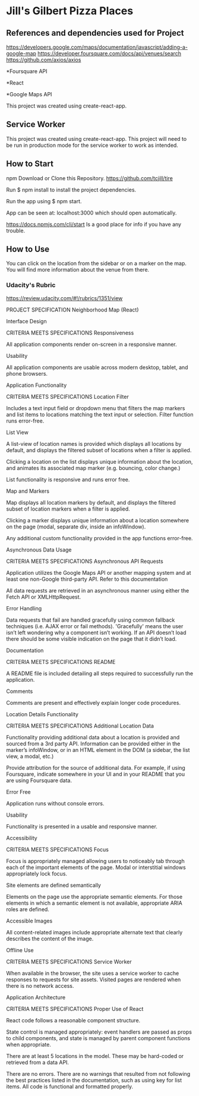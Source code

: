 # Jill's Gilbert Pizza Places

## References and dependencies used for Project
https://developers.google.com/maps/documentation/javascript/adding-a-google-map
https://developer.foursquare.com/docs/api/venues/search
https://github.com/axios/axios

*Foursquare API

*React

*Google Maps API

This project was created using create-react-app.

## Service Worker

This project was created using create-react-app. This project will need to be run in production mode for the service worker to work as intended.

## How to Start

npm
Download or Clone this Repository. https://github.com/tcjill/tire

Run $ npm install to install the project dependencies.

Run the app using $ npm start.

App can be seen at: localhost:3000 which should open automatically.

https://docs.npmjs.com/cli/start Is a good place for info if you have any trouble.

## How to Use

You can click on the location from the sidebar or on a marker on the map.  You will find more information about the venue from there.


### Udacity's Rubric

https://review.udacity.com/#!/rubrics/1351/view

PROJECT SPECIFICATION
Neighborhood Map (React)

Interface Design

CRITERIA
MEETS SPECIFICATIONS
Responsiveness

All application components render on-screen in a responsive manner.

Usability

All application components are usable across modern desktop, tablet, and phone browsers.

Application Functionality

CRITERIA
MEETS SPECIFICATIONS
Location Filter

Includes a text input field or dropdown menu that filters the map markers and list items to locations matching the text input or selection. Filter function runs error-free.

List View

A list-view of location names is provided which displays all locations by default, and displays the filtered subset of locations when a filter is applied.

Clicking a location on the list displays unique information about the location, and animates its associated map marker (e.g. bouncing, color change.)

List functionality is responsive and runs error free.

Map and Markers

Map displays all location markers by default, and displays the filtered subset of location markers when a filter is applied.

Clicking a marker displays unique information about a location somewhere on the page (modal, separate div, inside an infoWindow).

Any additional custom functionality provided in the app functions error-free.

Asynchronous Data Usage

CRITERIA
MEETS SPECIFICATIONS
Asynchronous API Requests

Application utilizes the Google Maps API or another mapping system and at least one non-Google third-party API. Refer to this documentation

All data requests are retrieved in an asynchronous manner using either the Fetch API or XMLHttpRequest.

Error Handling

Data requests that fail are handled gracefully using common fallback techniques (i.e. AJAX error or fail methods). 'Gracefully' means the user isn’t left wondering why a component isn’t working. If an API doesn’t load there should be some visible indication on the page that it didn’t load.

Documentation

CRITERIA
MEETS SPECIFICATIONS
README

A README file is included detailing all steps required to successfully run the application.

Comments

Comments are present and effectively explain longer code procedures.

Location Details Functionality

CRITERIA
MEETS SPECIFICATIONS
Additional Location Data

Functionality providing additional data about a location is provided and sourced from a 3rd party API. Information can be provided either in the marker’s infoWindow, or in an HTML element in the DOM (a sidebar, the list view, a modal, etc.)

Provide attribution for the source of additional data. For example, if using Foursquare, indicate somewhere in your UI and in your README that you are using Foursquare data.

Error Free

Application runs without console errors.

Usability

Functionality is presented in a usable and responsive manner.

Accessibility

CRITERIA
MEETS SPECIFICATIONS
Focus

Focus is appropriately managed allowing users to noticeably tab through each of the important elements of the page. Modal or interstitial windows appropriately lock focus.

Site elements are defined semantically

Elements on the page use the appropriate semantic elements. For those elements in which a semantic element is not available, appropriate ARIA roles are defined.

Accessible Images

All content-related images include appropriate alternate text that clearly describes the content of the image.

Offline Use

CRITERIA
MEETS SPECIFICATIONS
Service Worker

When available in the browser, the site uses a service worker to cache responses to requests for site assets. Visited pages are rendered when there is no network access.

Application Architecture

CRITERIA
MEETS SPECIFICATIONS
Proper Use of React

React code follows a reasonable component structure.

State control is managed appropriately: event handlers are passed as props to child components, and state is managed by parent component functions when appropriate.

There are at least 5 locations in the model. These may be hard-coded or retrieved from a data API.

There are no errors. There are no warnings that resulted from not following the best practices listed in the documentation, such as using key for list items. All code is functional and formatted properly.


